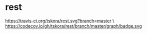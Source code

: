 # rest
https://travis-ci.org/tskora/rest.svg?branch=master \\
https://codecov.io/gh/tskora/rest/branch/master/graph/badge.svg
